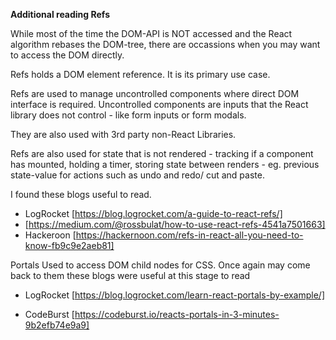 **Additional reading Refs**

While most of the time the DOM-API is NOT accessed and the React algorithm rebases the DOM-tree, there are occassions when you may want to access the DOM directly.

Refs holds a DOM element reference. It is its primary use case.

Refs are used to manage uncontrolled components where direct DOM interface is required. Uncontrolled components are inputs that the React library does not control - like form inputs or form modals.

They are also used with 3rd party non-React Libraries.

Refs are also used for state that is not rendered - tracking if a component has mounted, holding a timer, storing state between renders - eg. previous state-value for actions such as undo and redo/ cut and paste.

I found these blogs useful to read.

- LogRocket [https://blog.logrocket.com/a-guide-to-react-refs/]
- [https://medium.com/@rossbulat/how-to-use-react-refs-4541a7501663]
- Hackeroon [https://hackernoon.com/refs-in-react-all-you-need-to-know-fb9c9e2aeb81]

Portals
Used to access DOM child nodes for CSS. Once again may come back to them these blogs were useful at this stage to read

- LogRocket [https://blog.logrocket.com/learn-react-portals-by-example/]

- CodeBurst [https://codeburst.io/reacts-portals-in-3-minutes-9b2efb74e9a9]
